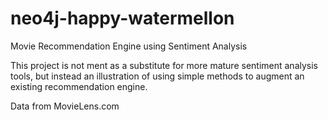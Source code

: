 # neo4j-happy-watermellon

Movie Recommendation Engine using Sentiment Analysis 

This project is not ment as a substitute for more mature sentiment analysis tools, but instead an illustration of using simple methods to augment an existing recommendation engine. 

Data from MovieLens.com


